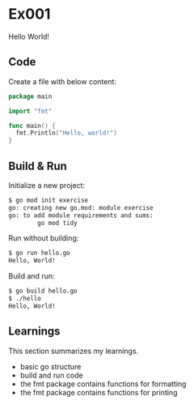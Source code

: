# Ex001

Hello World!

## Code

Create a file with below content:

```go
package main

import "fmt"

func main() {
  fmt.Println("Hello, world!")
}
```

## Build & Run

Initialize a new project:

```bash
$ go mod init exercise
go: creating new go.mod: module exercise
go: to add module requirements and sums:
        go mod tidy
```

Run without building:

```bash
$ go run hello.go
Hello, World!
```

Build and run:

```bash
$ go build hello.go
$ ./hello
Hello, World!
```

## Learnings

This section summarizes my learnings.

- basic go structure
- build and run code
- the fmt package contains functions for formatting
- the fmt package contains functions for printing
